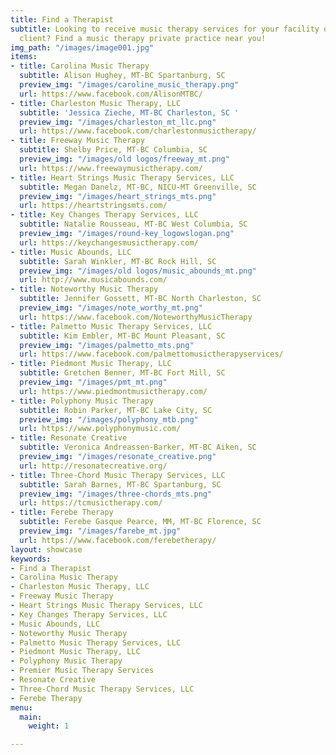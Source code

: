 ```yaml
---
title: Find a Therapist
subtitle: Looking to receive music therapy services for your facility or as an individual
  client? Find a music therapy private practice near you!
img_path: "/images/image001.jpg"
items:
- title: Carolina Music Therapy
  subtitle: Alison Hughey, MT-BC Spartanburg, SC
  preview_img: "/images/caroline_music_therapy.png"
  url: https://www.facebook.com/AlisonMTBC/
- title: Charleston Music Therapy, LLC
  subtitle: 'Jessica Zieche, MT-BC Charleston, SC '
  preview_img: "/images/charleston_mt_llc.png"
  url: https://www.facebook.com/charlestonmusictherapy/
- title: Freeway Music Therapy
  subtitle: Shelby Price, MT-BC Columbia, SC
  preview_img: "/images/old logos/freeway_mt.png"
  url: https://www.freewaymusictherapy.com/
- title: Heart Strings Music Therapy Services, LLC
  subtitle: Megan Danelz, MT-BC, NICU-MT Greenville, SC
  preview_img: "/images/heart_strings_mts.png"
  url: https://heartstringsmts.com/
- title: Key Changes Therapy Services, LLC
  subtitle: Natalie Rousseau, MT-BC West Columbia, SC
  preview_img: "/images/round-key_logowslogan.png"
  url: https://keychangesmusictherapy.com/
- title: Music Abounds, LLC
  subtitle: Sarah Winkler, MT-BC Rock Hill, SC
  preview_img: "/images/old logos/music_abounds_mt.png"
  url: http://www.musicabounds.com/
- title: Noteworthy Music Therapy
  subtitle: Jennifer Gossett, MT-BC North Charleston, SC
  preview_img: "/images/note_worthy_mt.png"
  url: https://www.facebook.com/NoteworthyMusicTherapy
- title: Palmetto Music Therapy Services, LLC
  subtitle: Kim Embler, MT-BC Mount Pleasant, SC
  preview_img: "/images/palmetto_mts.png"
  url: https://www.facebook.com/palmettomusictherapyservices/
- title: Piedmont Music Therapy, LLC
  subtitle: Gretchen Benner, MT-BC Fort Mill, SC
  preview_img: "/images/pmt_mt.png"
  url: https://www.piedmontmusictherapy.com/
- title: Polyphony Music Therapy
  subtitle: Robin Parker, MT-BC Lake City, SC
  preview_img: "/images/polyphony_mtb.png"
  url: https://www.polyphonymusic.com/
- title: Resonate Creative
  subtitle: Veronica Andreassen-Barker, MT-BC Aiken, SC
  preview_img: "/images/resonate_creative.png"
  url: http://resonatecreative.org/
- title: Three-Chord Music Therapy Services, LLC
  subtitle: Sarah Barnes, MT-BC Spartanburg, SC
  preview_img: "/images/three-chords_mts.png"
  url: https://tcmusictherapy.com/
- title: Ferebe Therapy
  subtitle: Ferebe Gasque Pearce, MM, MT-BC Florence, SC
  preview_img: "/images/farebe_mt.jpg"
  url: https://www.facebook.com/ferebetherapy/
layout: showcase
keywords:
- Find a Therapist
- Carolina Music Therapy
- Charleston Music Therapy, LLC
- Freeway Music Therapy
- Heart Strings Music Therapy Services, LLC
- Key Changes Therapy Services, LLC
- Music Abounds, LLC
- Noteworthy Music Therapy
- Palmetto Music Therapy Services, LLC
- Piedmont Music Therapy, LLC
- Polyphony Music Therapy
- Premier Music Therapy Services
- Resonate Creative
- Three-Chord Music Therapy Services, LLC
- Ferebe Therapy
menu:
  main:
    weight: 1

---
```

